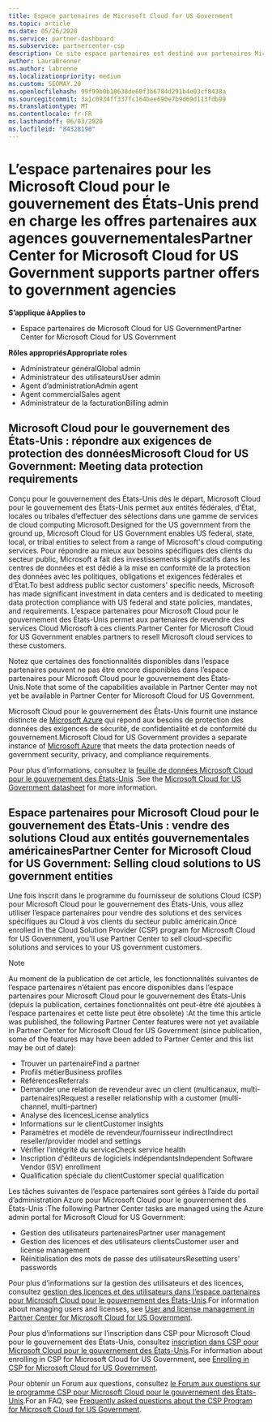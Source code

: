 ```yaml
---
title: Espace partenaires de Microsoft Cloud for US Government
ms.topic: article
ms.date: 05/26/2020
ms.service: partner-dashboard
ms.subservice: partnercenter-csp
description: Ce site espace partenaires est destiné aux partenaires Microsoft qui proposent des solutions Cloud Microsoft aux clients travaillant avec des agences gouvernementales dans le États-Unis.
author: LauraBrenner
ms.author: labrenne
ms.localizationpriority: medium
ms.custom: SEOMAY.20
ms.openlocfilehash: 99f99b0b10630de60f3b6784d291b4e03cf8438a
ms.sourcegitcommit: 3a1c0934ff337fc164bee690e7b9d69d113fdb99
ms.translationtype: MT
ms.contentlocale: fr-FR
ms.lasthandoff: 06/03/2020
ms.locfileid: "84328190"
---
```

# <a name="partner-center-for-microsoft-cloud-for-us-government-supports-partner-offers-to-government-agencies"></a><span data-ttu-id="4e8ed-103">L’espace partenaires pour les Microsoft Cloud pour le gouvernement des États-Unis prend en charge les offres partenaires aux agences gouvernementales</span><span class="sxs-lookup"><span data-stu-id="4e8ed-103">Partner Center for Microsoft Cloud for US Government supports partner offers to government agencies</span></span>

<span data-ttu-id="4e8ed-104">**S’applique à**</span><span class="sxs-lookup"><span data-stu-id="4e8ed-104">**Applies to**</span></span>

- <span data-ttu-id="4e8ed-105">Espace partenaires de Microsoft Cloud for US Government</span><span class="sxs-lookup"><span data-stu-id="4e8ed-105">Partner Center for Microsoft Cloud for US Government</span></span>

<span data-ttu-id="4e8ed-106">**Rôles appropriés**</span><span class="sxs-lookup"><span data-stu-id="4e8ed-106">**Appropriate roles**</span></span>

- <span data-ttu-id="4e8ed-107">Administrateur général</span><span class="sxs-lookup"><span data-stu-id="4e8ed-107">Global admin</span></span>
- <span data-ttu-id="4e8ed-108">Administrateur des utilisateurs</span><span class="sxs-lookup"><span data-stu-id="4e8ed-108">User admin</span></span>
- <span data-ttu-id="4e8ed-109">Agent d’administration</span><span class="sxs-lookup"><span data-stu-id="4e8ed-109">Admin agent</span></span>
- <span data-ttu-id="4e8ed-110">Agent commercial</span><span class="sxs-lookup"><span data-stu-id="4e8ed-110">Sales agent</span></span>
- <span data-ttu-id="4e8ed-111">Administrateur de la facturation</span><span class="sxs-lookup"><span data-stu-id="4e8ed-111">Billing admin</span></span>

## <a name="microsoft-cloud-for-us-government-meeting-data-protection-requirements"></a><span data-ttu-id="4e8ed-112">Microsoft Cloud pour le gouvernement des États-Unis : répondre aux exigences de protection des données</span><span class="sxs-lookup"><span data-stu-id="4e8ed-112">Microsoft Cloud for US Government: Meeting data protection requirements</span></span>

<span data-ttu-id="4e8ed-113">Conçu pour le gouvernement des États-Unis dès le départ, Microsoft Cloud pour le gouvernement des États-Unis permet aux entités fédérales, d’État, locales ou tribales d’effectuer des sélections dans une gamme de services de cloud computing Microsoft.</span><span class="sxs-lookup"><span data-stu-id="4e8ed-113">Designed for the US government from the ground up, Microsoft Cloud for US Government enables US federal, state, local, or tribal entities to select from a range of Microsoft's cloud computing services.</span></span> <span data-ttu-id="4e8ed-114">Pour répondre au mieux aux besoins spécifiques des clients du secteur public, Microsoft a fait des investissements significatifs dans les centres de données et est dédié à la mise en conformité de la protection des données avec les politiques, obligations et exigences fédérales et d’État.</span><span class="sxs-lookup"><span data-stu-id="4e8ed-114">To best address public sector customers' specific needs, Microsoft has made significant investment in data centers and is dedicated to meeting data protection compliance with US federal and state policies, mandates, and requirements.</span></span> <span data-ttu-id="4e8ed-115">L’espace partenaires pour Microsoft Cloud pour le gouvernement des États-Unis permet aux partenaires de revendre des services Cloud Microsoft à ces clients.</span><span class="sxs-lookup"><span data-stu-id="4e8ed-115">Partner Center for Microsoft Cloud for US Government enables partners to resell Microsoft cloud services to these customers.</span></span>

<span data-ttu-id="4e8ed-116">Notez que certaines des fonctionnalités disponibles dans l’espace partenaires peuvent ne pas être encore disponibles dans l’espace partenaires pour Microsoft Cloud pour le gouvernement des États-Unis.</span><span class="sxs-lookup"><span data-stu-id="4e8ed-116">Note that some of the capabilities available in Partner Center may not yet be available in Partner Center for Microsoft Cloud for US Government.</span></span>

<span data-ttu-id="4e8ed-117">Microsoft Cloud pour le gouvernement des États-Unis fournit une instance distincte de [Microsoft Azure](https://azure.microsoft.com/overview/clouds/government/) qui répond aux besoins de protection des données des exigences de sécurité, de confidentialité et de conformité du gouvernement.</span><span class="sxs-lookup"><span data-stu-id="4e8ed-117">Microsoft Cloud for US Government provides a separate instance of [Microsoft Azure](https://azure.microsoft.com/overview/clouds/government/) that meets the data protection needs of government security, privacy, and compliance requirements.</span></span> 

<span data-ttu-id="4e8ed-118">Pour plus d’informations, consultez la [feuille de données Microsoft Cloud pour le gouvernement des États-Unis](https://download.microsoft.com/download/C/9/C/C9CA3002-DFC4-4ADA-841F-DF42AEC042FB/Microsoft_Azure_Government_Datasheet_EN_US.PDF) .</span><span class="sxs-lookup"><span data-stu-id="4e8ed-118">See the [Microsoft Cloud for US Government datasheet](https://download.microsoft.com/download/C/9/C/C9CA3002-DFC4-4ADA-841F-DF42AEC042FB/Microsoft_Azure_Government_Datasheet_EN_US.PDF) for more information.</span></span>

## <a name="partner-center-for-microsoft-cloud-for-us-government-selling-cloud-solutions-to-us-government-entities"></a><span data-ttu-id="4e8ed-119">Espace partenaires pour Microsoft Cloud pour le gouvernement des États-Unis : vendre des solutions Cloud aux entités gouvernementales américaines</span><span class="sxs-lookup"><span data-stu-id="4e8ed-119">Partner Center for Microsoft Cloud for US Government: Selling cloud solutions to US government entities</span></span>

<span data-ttu-id="4e8ed-120">Une fois inscrit dans le programme du fournisseur de solutions Cloud (CSP) pour Microsoft Cloud pour le gouvernement des États-Unis, vous allez utiliser l’espace partenaires pour vendre des solutions et des services spécifiques au Cloud à vos clients du secteur public américain.</span><span class="sxs-lookup"><span data-stu-id="4e8ed-120">Once enrolled in the Cloud Solution Provider (CSP) program for Microsoft Cloud for US Government, you'll use Partner Center to sell cloud-specific solutions and services to your US government customers.</span></span> 

> [!NOTE]  
> <span data-ttu-id="4e8ed-121">Au moment de la publication de cet article, les fonctionnalités suivantes de l’espace partenaires n’étaient pas encore disponibles dans l’espace partenaires pour Microsoft Cloud pour le gouvernement des États-Unis (depuis la publication, certaines fonctionnalités ont peut-être été ajoutées à l’espace partenaires et cette liste peut être obsolète) :</span><span class="sxs-lookup"><span data-stu-id="4e8ed-121">At the time this article was published, the following Partner Center features were not yet available in Partner Center for Microsoft Cloud for US Government (since publication, some of the features may have been added to Partner Center and this list may be out of date):</span></span>

- <span data-ttu-id="4e8ed-122">Trouver un partenaire</span><span class="sxs-lookup"><span data-stu-id="4e8ed-122">Find a partner</span></span>
- <span data-ttu-id="4e8ed-123">Profils métier</span><span class="sxs-lookup"><span data-stu-id="4e8ed-123">Business profiles</span></span>
- <span data-ttu-id="4e8ed-124">Références</span><span class="sxs-lookup"><span data-stu-id="4e8ed-124">Referrals</span></span>
- <span data-ttu-id="4e8ed-125">Demander une relation de revendeur avec un client (multicanaux, multi-partenaires)</span><span class="sxs-lookup"><span data-stu-id="4e8ed-125">Request a reseller relationship with a customer (multi-channel, multi-partner)</span></span>
- <span data-ttu-id="4e8ed-126">Analyse des licences</span><span class="sxs-lookup"><span data-stu-id="4e8ed-126">License analytics</span></span>
- <span data-ttu-id="4e8ed-127">Informations sur le client</span><span class="sxs-lookup"><span data-stu-id="4e8ed-127">Customer insights</span></span>
- <span data-ttu-id="4e8ed-128">Paramètres et modèle de revendeur/fournisseur indirect</span><span class="sxs-lookup"><span data-stu-id="4e8ed-128">Indirect reseller/provider model and settings</span></span>
- <span data-ttu-id="4e8ed-129">Vérifier l’intégrité du service</span><span class="sxs-lookup"><span data-stu-id="4e8ed-129">Check service health</span></span>
- <span data-ttu-id="4e8ed-130">Inscription d'éditeurs de logiciels indépendants</span><span class="sxs-lookup"><span data-stu-id="4e8ed-130">Independent Software Vendor (ISV) enrollment</span></span>
- <span data-ttu-id="4e8ed-131">Qualification spéciale du client</span><span class="sxs-lookup"><span data-stu-id="4e8ed-131">Customer special qualification</span></span>

<span data-ttu-id="4e8ed-132">Les tâches suivantes de l’espace partenaires sont gérées à l’aide du portail d’administration Azure pour Microsoft Cloud pour le gouvernement des États-Unis :</span><span class="sxs-lookup"><span data-stu-id="4e8ed-132">The following Partner Center tasks are managed using the Azure admin portal for Microsoft Cloud for US Government:</span></span> 

- <span data-ttu-id="4e8ed-133">Gestion des utilisateurs partenaires</span><span class="sxs-lookup"><span data-stu-id="4e8ed-133">Partner user management</span></span>
- <span data-ttu-id="4e8ed-134">Gestion des licences et des utilisateurs clients</span><span class="sxs-lookup"><span data-stu-id="4e8ed-134">Customer user and license management</span></span>
- <span data-ttu-id="4e8ed-135">Réinitialisation des mots de passe des utilisateurs</span><span class="sxs-lookup"><span data-stu-id="4e8ed-135">Resetting users' passwords</span></span>

<span data-ttu-id="4e8ed-136">Pour plus d’informations sur la gestion des utilisateurs et des licences, consultez [gestion des licences et des utilisateurs dans l’espace partenaires pour Microsoft Cloud pour le gouvernement des États-Unis](user-management-in-partner-center-for-microsoft-us-govt-cloud.md).</span><span class="sxs-lookup"><span data-stu-id="4e8ed-136">For information about managing users and licenses, see [User and license management in Partner Center for Microsoft Cloud for US Government](user-management-in-partner-center-for-microsoft-us-govt-cloud.md).</span></span>

<span data-ttu-id="4e8ed-137">Pour plus d’informations sur l’inscription dans CSP pour Microsoft Cloud pour le gouvernement des États-Unis, consultez [inscription dans CSP pour Microsoft Cloud pour le gouvernement des États-Unis](enroll-in-csp-for-microsoft-us-govt-cloud.md).</span><span class="sxs-lookup"><span data-stu-id="4e8ed-137">For information about enrolling in CSP for Microsoft Cloud for US Government, see [Enrolling in CSP for Microsoft Cloud for US Government](enroll-in-csp-for-microsoft-us-govt-cloud.md).</span></span>

<span data-ttu-id="4e8ed-138">Pour obtenir un Forum aux questions, consultez [le Forum aux questions sur le programme CSP pour Microsoft Cloud pour le gouvernement des États-Unis](faq-for-us-govt-cloud.md).</span><span class="sxs-lookup"><span data-stu-id="4e8ed-138">For an FAQ, see [Frequently asked questions about the CSP Program for Microsoft Cloud for US Government](faq-for-us-govt-cloud.md).</span></span>
